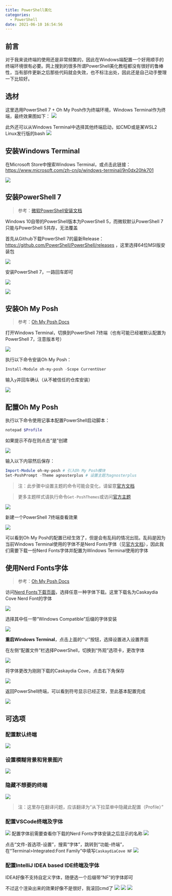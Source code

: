 ```yaml
---
title: PowerShell美化
categories:
  - PowerShell
date: 2021-06-10 16:54:56
---
```

<script type="text/javascript" src="/js/push.js"></script>

## 前言
对于我来说终端的使用还是非常频繁的，因此在Windows端配置一个好用顺手的终端环境很有必要。网上搜到的很多所谓PowerShell美化教程都没有很好的鲁棒性，当有部件更新之后那些代码就会失效，也不标注出处，因此还是自己动手整理一下比较好。

## 选材
这里选用PowerShell 7 + Oh My Posh作为终端环境，Windows Terminal作为终端，最终效果图如下：
![](img/173755.jpg)

此外还可以从Windows Terminal中选择其他终端启动，如CMD或是某WSL2 Linux发行版的bash
![](img/174241.jpg)

## 安装Windows Terminal
在Microsoft Store中搜索Windows Terminal，或点击此链接：https://www.microsoft.com/zh-cn/p/windows-terminal/9n0dx20hk701

![](img/175447.jpg)



## 安装PowerShell 7
> 参考：[微软PowerShell安装文档](https://docs.microsoft.com/en-us/powershell/scripting/install/installing-powershell-core-on-windows?view=powershell-7.1)

Windows 10自带的PowerShell版本为PowerShell 5，而微软默认PowerShell 7只能与PowerShell 5共存，无法覆盖


首先从Github下载PowerShell 7的最新Release：https://github.com/PowerShell/PowerShell/releases ，这里选择64位MSI版安装包

![](img/174827.jpg)

安装PowerShell 7，一路回车即可

![](img/175111.jpg)

![](img/175224.jpg)

## 安装Oh My Posh
> 参考：[Oh My Posh Docs](https://ohmyposh.dev/docs/pwsh)

打开Windows Terminal，切换到PowerShell 7终端（也有可能已经被默认配置为PowerShell 7，注意版本号）

![](img/180114.jpg)

执行以下命令安装Oh My Posh：

```powershell
Install-Module oh-my-posh -Scope CurrentUser
```

输入`y`并回车确认（从不被信任的仓库安装）

![](img/180446.jpg)

## 配置Oh My Posh
执行以下命令使用记事本配置PowerShell启动脚本：

```powershell
notepad $Profile
```

如果提示不存在则点击“是”创建

![](img/180950.jpg)

输入以下内容然后保存：

```powershell
Import-Module oh-my-posh # 引入Oh My Posh模块
Set-PoshPrompt -Theme agnosterplus # 设置主题为agnosterplus
```

>注：此步骤中设置主题的命令可能会变化，请留意[官方文档](https://ohmyposh.dev/docs/pwsh/#replace-your-existing-prompt)

>更多主题样式请执行命令`Get-PoshThemes`或访问[官方主题](https://ohmyposh.dev/docs/themes)

![](img/181325.jpg)

新建一个PowerShell 7终端查看效果

![](img/111204.jpg)

可以看到Oh My Posh的配置已经生效了，但是会有乱码的情况出现。乱码是因为当前Windows Terminal使用的字体不是Nerd Fonts字体（见[官方文档](https://ohmyposh.dev/docs/fonts#nerd-fonts)），因此我们需要下载一份Nerd Fonts字体并配置为Windows Terminal使用的字体

## 使用Nerd Fonts字体
>参考：[Oh My Posh Docs](https://ohmyposh.dev/docs/fonts)

访问[Nerd Fonts下载页面](https://www.nerdfonts.com/font-downloads)，选择任意一种字体下载。这里下载名为Caskaydia Cove Nerd Font的字体

![](img/112223.jpg)

选择其中任一带“Windows Compatible”后缀的字体安装

![](img/112404.jpg)

**重启Windows Terminal**，点击上面的“∨”按钮，选择设置进入设置界面

在左侧“配置文件”栏选择PowerShell，切换到“外观”选项卡，更改字体

![](img/112843.jpg)

将字体更改为刚刚下载的Caskaydia Cove，点击右下角保存

![](img/113045.jpg)

返回PowerShell终端，可以看到符号显示已经正常，至此基本配置完成

![](img/113416.jpg)

## 可选项
### 配置默认终端
![](img/113241.jpg)
### 设置模糊背景和背景图片
![](img/113620.jpg)
### 隐藏不想要的终端
![](img/113827.jpg)
>注：这里存在翻译问题，应该翻译为“从下拉菜单中隐藏此配置（Profile）”
### 配置VSCode终端及字体
![](img/121654.jpg)
配置字体前需要查看你下载的Nerd Fonts字体安装之后显示的名称
![](img/115642.jpg)

点击“文件-首选项-设置”，搜索“字体”，跳转到“功能-终端”，在“Terminal>Integrated:Font Family”中填写`CaskaydiaCove NF`
![](img/115155.jpg)
### 配置IntelliJ IDEA based IDE终端及字体
IDEA好像不支持自定义字体，随便选一个后缀带“NF”的字体即可

不过这个渲染出来的效果好像不是很好，我滚回cmd了
![](img/120314.jpg)
![](img/120549.jpg)
![](img/120823.jpg)